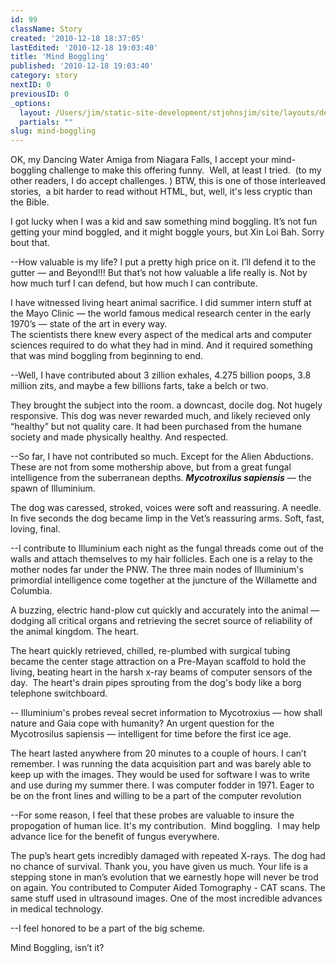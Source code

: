 ```yaml
---
id: 99
className: Story
created: '2010-12-18 18:37:05'
lastEdited: '2010-12-18 19:03:40'
title: 'Mind Boggling'
published: '2010-12-18 19:03:40'
category: story
nextID: 0
previousID: 0
_options:
  layout: /Users/jim/static-site-development/stjohnsjim/site/layouts/default.static.ttml
  partials: ""
slug: mind-boggling
---
```

<p>OK, my Dancing Water Amiga from Niagara Falls, I accept your mind-boggling challenge to make this offering funny. &nbsp;Well, at least I tried. &nbsp;(to my other readers, I do accept challenges. ) BTW, this is one of those interleaved stories, &nbsp;a bit harder to read without HTML, but, well, it's less cryptic than the Bible.</p>
<p>I got lucky when I was a kid and saw something mind boggling.  It&rsquo;s not fun getting your mind boggled, and it might boggle yours, but Xin Loi Bah.  Sorry bout that.</p>
<p >--How valuable is my life?  I put a pretty high price on it.  I&rsquo;ll defend it to the gutter &mdash; and Beyond!!!  But that&rsquo;s not how valuable a life really is.  Not by how much turf I can defend, but how much I can contribute.</p>
<p>I have witnessed living heart animal sacrifice.  I did summer intern stuff at the Mayo Clinic &mdash; the world famous medical research center in the early 1970&rsquo;s &mdash; state of the art in every way.<br />
The scientists there knew every aspect of the medical arts and computer sciences required to do what they had in mind.  And it required something that was mind boggling from beginning to end.</p>
<p >--Well, I have contributed about 3 zillion exhales, 4.275 billion poops, 3.8 million zits, and maybe a few billions farts, take a belch or two.</p>
<p>They brought the subject into the room.  a downcast, docile dog.  Not hugely responsive.  This dog was never rewarded much, and likely recieved only &ldquo;healthy&rdquo; but not quality care.  It had been purchased from the humane society and made physically healthy.  And respected.</p>
<p >--So far, I have not contributed so much.  Except for the Alien Abductions.  These are not from some mothership above, but from a great fungal intelligence from the suberranean depths.  <strong><em>Mycotroxilus sapiensis</em></strong> &mdash; the spawn of Illuminium.</p>
<p>The dog was caressed, stroked, voices were soft and reassuring.  A needle. In five seconds the dog became limp in the Vet&rsquo;s reassuring arms.  Soft, fast, loving, final.</p>
<p >--I contribute to&nbsp;Illuminium&nbsp;each night as the fungal threads come out of the walls and attach themselves to my hair follicles.  Each one is a relay to the mother nodes far under the PNW.  The three main nodes of&nbsp;Illuminium's&nbsp; primordial intelligence come together at the juncture of the Willamette and Columbia.</p>
<p>A buzzing, electric hand-plow cut quickly and accurately into the animal &mdash; dodging all critical organs and retrieving the secret source of reliability of the animal kingdom.  The heart.</p>
<p>The heart quickly retrieved, chilled, re-plumbed with surgical tubing became the center stage attraction on a Pre-Mayan scaffold to hold the living, beating heart in the harsh x-ray beams of computer sensors of the day. &nbsp;The heart's drain pipes sprouting from the dog's body like a borg telephone switchboard.</p>
<p >--&nbsp;Illuminium's&nbsp;probes reveal secret information to Mycotroxius &mdash; how shall nature and Gaia cope with humanity?  An urgent question for the Mycotrosilus sapiensis &mdash;  intelligent for time before the first ice age.</p>
<p>The heart lasted anywhere from 20 minutes to a couple of hours.  I can&rsquo;t remember.  I was running the data acquisition part and was barely able to keep up with the images.  They would be used for software I was to write and use during my summer there.  I was computer fodder in 1971.  Eager to be on the front lines and willing to be a part of the computer revolution</p>
<p >--For some reason, I feel that these probes are valuable to insure the propogation of human lice. It's my contribution. &nbsp;Mind boggling. &nbsp;I may help advance lice for the benefit of fungus everywhere.</p>
<p>The pup&rsquo;s heart gets incredibly damaged with repeated X-rays.  The dog had no chance of survival.  Thank you, you have given us much.  Your life is a stepping stone in man&rsquo;s evolution that we earnestly hope will never be trod on again.   You contributed to Computer Aided Tomography - CAT scans.  The same stuff used in ultrasound images.  One of the most incredible advances in medical technology.</p>
<p >--I feel honored to be a part of the big scheme.</p>
<p>Mind Boggling, isn&rsquo;t it?</p>